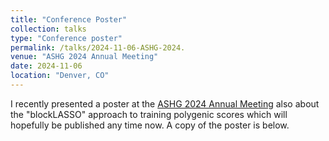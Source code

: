 ```yaml
---
title: "Conference Poster"
collection: talks
type: "Conference poster"
permalink: /talks/2024-11-06-ASHG-2024.
venue: "ASHG 2024 Annual Meeting"
date: 2024-11-06
location: "Denver, CO"
---
```


I recently presented a poster at the [ASHG 2024 Annual Meeting](https://www.ashg.org/meetings/2024meeting/program/) also about the "blockLASSO" approach to training polygenic scores which will hopefully be published any time now. A copy of the poster is below.


<object data="http://files/ashg2024-poster.pdf" type="application/pdf" width="1500px" height="700px">
    <embed src="http://files/ashg2024-poster.pdf">
    </embed>
</object>

